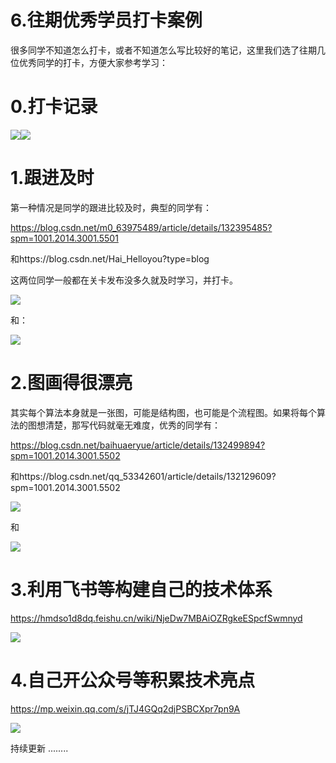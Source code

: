 # 6.往期优秀学员打卡案例

很多同学不知道怎么打卡，或者不知道怎么写比较好的笔记，这里我们选了往期几位优秀同学的打卡，方便大家参考学习：



# 0.打卡记录

![](https://pic.yupi.icu/5563/202311211325067.png)![](https://pic.yupi.icu/5563/202311211325388.png)



# 1.跟进及时

第一种情况是同学的跟进比较及时，典型的同学有：

https://blog.csdn.net/m0_63975489/article/details/132395485?spm=1001.2014.3001.5501

和https://blog.csdn.net/Hai_Helloyou?type=blog

这两位同学一般都在关卡发布没多久就及时学习，并打卡。

![](https://cdn.nlark.com/yuque/0/2023/png/1670963/1693108166898-b2eac508-46b6-4490-a1d6-990896f63670.png)

和：

![](https://cdn.nlark.com/yuque/0/2023/png/1670963/1693108192976-964f5ca3-9d5c-4b4a-a27f-4016284f7f6d.png)

# 2.图画得很漂亮

其实每个算法本身就是一张图，可能是结构图，也可能是个流程图。如果将每个算法的图想清楚，那写代码就毫无难度，优秀的同学有：

https://blog.csdn.net/baihuaeryue/article/details/132499894?spm=1001.2014.3001.5502

和https://blog.csdn.net/qq_53342601/article/details/132129609?spm=1001.2014.3001.5502

![](https://pic.yupi.icu/5563/202311211326514.png)

和

![](https://pic.yupi.icu/5563/202311211326331.png)



# 3.利用飞书等构建自己的技术体系

https://hmdso1d8dq.feishu.cn/wiki/NjeDw7MBAiOZRgkeESpcfSwmnyd

![](https://pic.yupi.icu/5563/202311211325066.png)



# 4.自己开公众号等积累技术亮点

https://mp.weixin.qq.com/s/jTJ4GQq2djPSBCXpr7pn9A

![](https://pic.yupi.icu/5563/202311211325625.png)



持续更新 ........